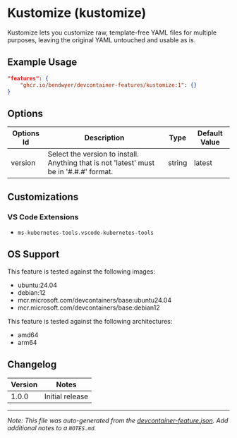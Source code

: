 
# Kustomize (kustomize)

Kustomize lets you customize raw, template-free YAML files for multiple purposes, leaving the original YAML untouched and usable as is.

## Example Usage

```json
"features": {
    "ghcr.io/bendwyer/devcontainer-features/kustomize:1": {}
}
```

## Options

| Options Id | Description | Type | Default Value |
|-----|-----|-----|-----|
| version | Select the version to install. Anything that is not 'latest' must be in '#.#.#' format. | string | latest |

## Customizations

### VS Code Extensions

- `ms-kubernetes-tools.vscode-kubernetes-tools`


## OS Support

This feature is tested against the following images:

- ubuntu:24.04
- debian:12
- mcr.microsoft.com/devcontainers/base:ubuntu24.04
- mcr.microsoft.com/devcontainers/base:debian12

This feature is tested against the following architectures:

- amd64
- arm64

## Changelog

| Version | Notes |
| --- | --- |
| 1.0.0 | Initial release |


---

_Note: This file was auto-generated from the [devcontainer-feature.json](https://github.com/bendwyer/devcontainer-features/blob/main/src/kustomize/devcontainer-feature.json).  Add additional notes to a `NOTES.md`._
